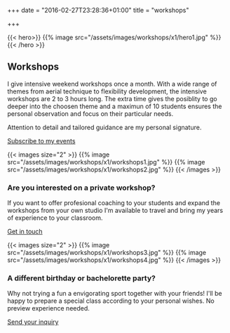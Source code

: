 +++
date = "2016-02-27T23:28:36+01:00"
title = "workshops"

+++

{{< hero>}}
{{% image src="/assets/images/workshops/x1/hero1.jpg" %}}
{{< /hero >}}

## Workshops

I give intensive weekend workshops once a month. With a wide range of themes from aerial technique to flexibility development, the intensive workshops are 2 to 3 hours long. The extra time gives the posiblity to go deeper into the choosen theme and a maximun of 10 students ensures the personal observation and focus on their particular needs.

Attention to detail and tailored guidance are my personal signature.

[Subscribe to my events](https://www.facebook.com/MarcelaViola.Aerialist/events)

{{< images size="2" >}}
{{% image src="/assets/images/workshops/x1/workshops1.jpg" %}}
{{% image src="/assets/images/workshops/x1/workshops2.jpg" %}}
{{< /images >}}

### Are you interested on a private workshop?
If you want to offer profesional coaching to your students and expand the workshops from your own studio I'm available to travel and bring my years of experience to your classroom.

[Get in touch](/contact)

{{< images size="2" >}}
{{% image src="/assets/images/workshops/x1/workshops3.jpg" %}}
{{% image src="/assets/images/workshops/x1/workshops4.jpg" %}}
{{< /images >}}

### A different birthday or bachelorette party?
Why not trying a fun a envigorating sport together with your friends! I'll be happy to prepare a special class according to your personal wishes. No preview experience needed.

[Send your inquiry](mailto:marcela.aerialist@gmail.com?subject=Contact%20from%20your%20website)